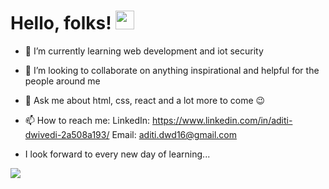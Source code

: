  # Hello, folks! <img src="https://raw.githubusercontent.com/MartinHeinz/MartinHeinz/master/wave.gif" width="30px">


- 🌱 I’m currently learning web development and iot security
- 👯 I’m looking to collaborate on anything inspirational and helpful for the people around me
- 💬 Ask me about html, css, react and a lot more to come :wink:
- 📫 How to reach me:
              LinkedIn: https://www.linkedin.com/in/aditi-dwivedi-2a508a193/
              Email: aditi.dwd16@gmail.com

-  I look forward to every new day of learning...

<img align="center" src="https://github-readme-stats.vercel.app/api/top-langs/?username=dwdaditi&theme=dark" />
